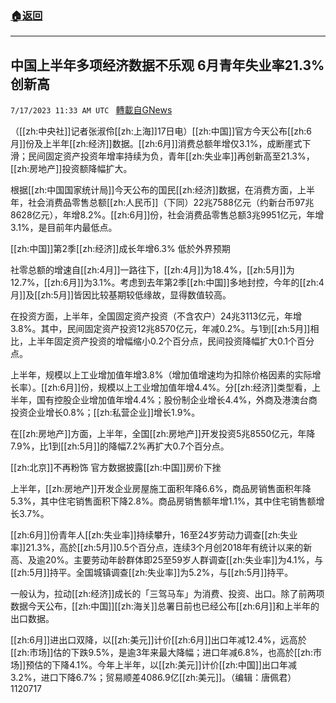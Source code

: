 ###  [:house:返回](README.md)
---


## 中国上半年多项经济数据不乐观 6月青年失业率21.3%创新高
`7/17/2023 11:33 AM UTC ` [轉載自GNews](https://gnews.org/articles/1465742)


（[[zh:中央社]]记者张淑伶[[zh:上海]]17日电）[[zh:中国]]官方今天公布[[zh:6月]]份及上半年[[zh:经济]]数据。[[zh:6月]]消费总额年增仅3.1%，成断崖式下滑；民间固定资产投资年增率持续为负，青年[[zh:失业率]]再创新高至21.3%，[[zh:房地产]]投资额降幅扩大。

根据[[zh:中国国家统计局]]今天公布的国民[[zh:经济]]数据，在消费方面，上半年，社会消费品零售总额[[zh:人民币]]（下同）22兆7588亿元（约新台币97兆8628亿元），年增8.2%。[[zh:6月]]份，社会消费品零售总额3兆9951亿元，年增3.1%，是目前年内最低点。

[[zh:中国]]第2季[[zh:经济]]成长年增6.3% 低於外界预期

社零总额的增速自[[zh:4月]]一路往下，[[zh:4月]]为18.4%，[[zh:5月]]为12.7%，[[zh:6月]]为3.1%。考虑到去年第2季[[zh:中国]]多地封控，今年的[[zh:4月]]及[[zh:5月]]皆因比较基期较低缘故，显得数值较高。

在投资方面，上半年，全国固定资产投资（不含农户）24兆3113亿元，年增3.8%。其中，民间固定资产投资12兆8570亿元，年减0.2%。与1到[[zh:5月]]相比，上半年固定资产投资的增幅缩小0.2个百分点，民间投资降幅扩大0.1个百分点。

上半年，规模以上工业增加值年增3.8%（增加值增速均为扣除价格因素的实际增长率）。[[zh:6月]]份，规模以上工业增加值年增4.4%。分[[zh:经济]]类型看，上半年，国有控股企业增加值年增4.4%；股份制企业增长4.4%，外商及港澳台商投资企业增长0.8%；[[zh:私营企业]]增长1.9%。

在[[zh:房地产]]方面，上半年，全国[[zh:房地产]]开发投资5兆8550亿元，年降7.9%，比1到[[zh:5月]]的降幅7.2%再扩大0.7个百分点。

[[zh:北京]]不再粉饰 官方数据披露[[zh:中国]]房价下挫

上半年，[[zh:房地产]]开发企业房屋施工面积年降6.6%，商品房销售面积年降5.3%，其中住宅销售面积下降2.8%。商品房销售额年增1.1%，其中住宅销售额增长3.7%。

[[zh:6月]]份青年人[[zh:失业率]]持续攀升，16至24岁劳动力调查[[zh:失业率]]21.3%，高於[[zh:5月]]0.5个百分点，连续3个月创2018年有统计以来的新高、及逾20%。主要劳动年龄群体即25至59岁人群调查[[zh:失业率]]为4.1%，与[[zh:5月]]持平。全国城镇调查[[zh:失业率]]为5.2%，与[[zh:5月]]持平。

一般认为，拉动[[zh:经济]]成长的「三驾马车」为消费、投资、出口。除了前两项数据今天公布，[[zh:中国]][[zh:海关]]总署日前也已经公布[[zh:6月]]和上半年的出口数据。

[[zh:6月]]进出口双降，以[[zh:美元]]计价[[zh:6月]]出口年减12.4%，远高於[[zh:市场]]估的下跌9.5%，是逾3年来最大降幅；进口年减6.8%，也高於[[zh:市场]]预估的下降4.1%。今年上半年，以[[zh:美元]]计价[[zh:中国]]出口年减3.2%，进口下降6.7%；贸易顺差4086.9亿[[zh:美元]]。（编辑：唐佩君）1120717

